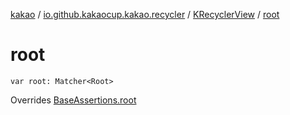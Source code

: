 [kakao](../../index.md) / [io.github.kakaocup.kakao.recycler](../index.md) / [KRecyclerView](index.md) / [root](./root.md)

# root

`var root: Matcher<Root>`

Overrides [BaseAssertions.root](../../io.github.kakaocup.kakao.common.assertions/-base-assertions/root.md)

